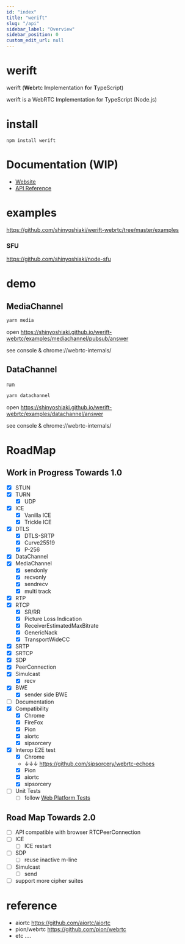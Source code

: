 ```yaml
---
id: "index"
title: "werift"
slug: "/api"
sidebar_label: "Overview"
sidebar_position: 0
custom_edit_url: null
---
```


# werift

werift (**We**b**r**tc **I**mplementation **f**or **T**ypeScript)

werift is a WebRTC Implementation for TypeScript (Node.js)

# install

`npm install werift`

# Documentation (WIP)

- [Website](https://shinyoshiaki.github.io/werift-webrtc/website/build/)
- [API Reference](https://shinyoshiaki.github.io/werift-webrtc/website/build/docs/api)

# examples

https://github.com/shinyoshiaki/werift-webrtc/tree/master/examples

### SFU

https://github.com/shinyoshiaki/node-sfu

# demo

## MediaChannel

```sh
yarn media
```

open
https://shinyoshiaki.github.io/werift-webrtc/examples/mediachannel/pubsub/answer

see console & chrome://webrtc-internals/

## DataChannel

run

```sh
yarn datachannel
```

open
https://shinyoshiaki.github.io/werift-webrtc/examples/datachannel/answer

see console & chrome://webrtc-internals/

# RoadMap

## Work in Progress Towards 1.0

- [x] STUN
- [x] TURN
  - [x] UDP
- [x] ICE
  - [x] Vanilla ICE
  - [x] Trickle ICE
- [x] DTLS
  - [x] DTLS-SRTP
  - [x] Curve25519
  - [x] P-256
- [x] DataChannel
- [x] MediaChannel
  - [x] sendonly
  - [x] recvonly
  - [x] sendrecv
  - [x] multi track
- [x] RTP
- [x] RTCP
  - [x] SR/RR
  - [x] Picture Loss Indication
  - [x] ReceiverEstimatedMaxBitrate
  - [x] GenericNack
  - [x] TransportWideCC
- [x] SRTP
- [x] SRTCP
- [x] SDP
- [x] PeerConnection
- [x] Simulcast
  - [x] recv
- [x] BWE
  - [x] sender side BWE
- [ ] Documentation
- [x] Compatibility
  - [x] Chrome
  - [x] FireFox
  - [x] Pion
  - [x] aiortc
  - [x] sipsorcery
- [x] Interop E2E test
  - [x] Chrome
  - ↓↓↓ https://github.com/sipsorcery/webrtc-echoes
  - [x] Pion
  - [x] aiortc
  - [x] sipsorcery
- [ ] Unit Tests
  - [ ] follow [Web Platform Tests](https://github.com/web-platform-tests/wpt)

## Road Map Towards 2.0

- [ ] API compatible with browser RTCPeerConnection
- [ ] ICE
  - [ ] ICE restart
- [ ] SDP
  - [ ] reuse inactive m-line
- [ ] Simulcast
  - [ ] send
- [ ] support more cipher suites

# reference

- aiortc https://github.com/aiortc/aiortc
- pion/webrtc https://github.com/pion/webrtc
- etc ....
